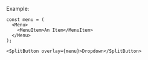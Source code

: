 Example: 

    const menu = (
      <Menu>
        <MenuItem>An Item</MenuItem>
      </Menu>
    );

    <SplitButton overlay={menu}>Dropdown</SplitButton>